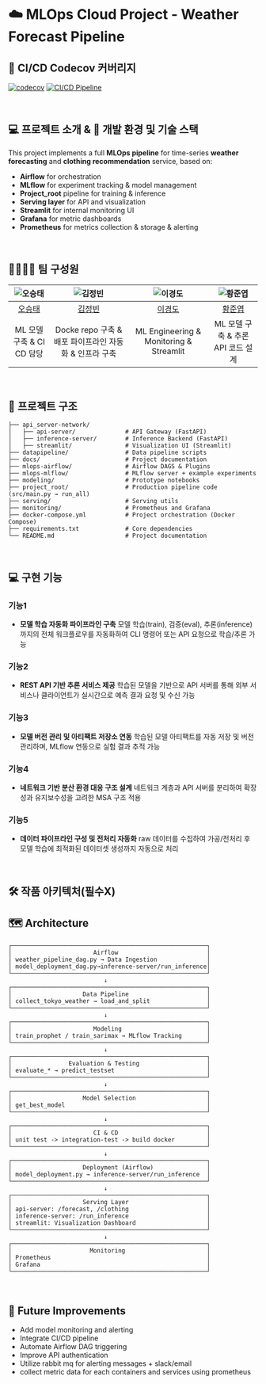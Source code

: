 # ☁️ MLOps Cloud Project - Weather Forecast Pipeline

## 🚀 CI/CD Codecov 커버리지

[![codecov](https://codecov.io/gh/YOUR_USERNAME/YOUR_REPO_NAME/branch/main/graph/badge.svg)](https://codecov.io/gh/YOUR_USERNAME/YOUR_REPO_NAME)
[![CI/CD Pipeline](https://github.com/YOUR_USERNAME/YOUR_REPO_NAME/actions/workflows/build-deploy.yml/badge.svg)](https://github.com/YOUR_USERNAME/YOUR_REPO_NAME/actions/workflows/build-deploy.yml)


<br>

## 💻 프로젝트 소개 & 🔨 개발 환경 및 기술 스택
This project implements a full **MLOps pipeline** for time-series **weather forecasting** and **clothing recommendation** service, based on:
- **Airflow** for orchestration
- **MLflow** for experiment tracking & model management
- **Project_root** pipeline for training & inference
- **Serving layer** for API and visualization
- **Streamlit** for internal monitoring UI
- **Grafana** for metric dashboards 
- **Prometheus** for metrics collection & storage & alerting

<br>

## 👨‍👩‍👦‍👦 팀 구성원

| ![오승태](https://avatars.githubusercontent.com/u/156163982?v=4) | ![김정빈](https://avatars.githubusercontent.com/u/156163982?v=4) | ![이경도](https://avatars.githubusercontent.com/u/156163982?v=4) | ![황준엽](https://avatars.githubusercontent.com/u/156163982?v=4) |  
| :--------------------------------------------------------------: | :--------------------------------------------------------------: | :--------------------------------------------------------------: | :--------------------------------------------------------------: |
|            [오승태](https://github.com/UpstageAILab)             |            [김정빈](https://github.com/UpstageAILab)             |            [이경도](https://github.com/UpstageAILab)             |                  [황준엽](https://github.com/UpstageAILab)             |
|                            ML 모델 구축 & CI CD 담당                              |                          Docke repo 구축 & 배포 파이프라인 자동화 & 인프라 구축                            |                            ML Engineering & Monitoring & Streamlit                             |                            ML 모델 구축 & 추론 API 코드 설계                            |           


<br>

## 📁 프로젝트 구조
```
├── api_server-network/
│   ├── api-server/              # API Gateway (FastAPI)
│   ├── inference-server/        # Inference Backend (FastAPI)
│   ├── streamlit/               # Visualization UI (Streamlit)
├── datapipeline/                # Data pipeline scripts
├── docs/                        # Project documentation
├── mlops-airflow/               # Airflow DAGS & Plugins
├── mlops-mlflow/                # MLflow server + example experiments
├── modeling/                    # Prototype notebooks
├── project_root/                # Production pipeline code (src/main.py → run_all)
├── serving/                     # Serving utils
├── monitoring/                  # Prometheus and Grafana
├── docker-compose.yml           # Project orchestration (Docker Compose)
├── requirements.txt             # Core dependencies
└── README.md                    # Project documentation

```

<br>

## 💻​ 구현 기능
### 기능1
- **모델 학습 자동화 파이프라인 구축**
모델 학습(train), 검증(eval), 추론(inference)까지의 전체 워크플로우를 자동화하여 CLI 명령어 또는 API 요청으로 학습/추론 가능
### 기능2
- **REST API 기반 추론 서비스 제공**
학습된 모델을 기반으로 API 서버를 통해 외부 서비스나 클라이언트가 실시간으로 예측 결과 요청 및 수신 가능
### 기능3
- **모델 버전 관리 및 아티팩트 저장소 연동**
학습된 모델 아티팩트를 자동 저장 및 버전 관리하며, MLflow 연동으로 실험 결과 추적 가능
### 기능4
- **네트워크 기반 분산 환경 대응 구조 설계**
네트워크 계층과 API 서버를 분리하여 확장성과 유지보수성을 고려한 MSA 구조 적용
### 기능5
- **데이터 파이프라인 구성 및 전처리 자동화**
raw 데이터를 수집하여 가공/전처리 후 모델 학습에 최적화된 데이터셋 생성까지 자동으로 처리

<br>

## 🛠️ 작품 아키텍처(필수X)
## 🗺️ Architecture

```plaintext
┌───────────────────────────────────────────────────────┐
│                       Airflow                         │
│ weather_pipeline_dag.py → Data Ingestion              │
│ model_deployment_dag.py→inference-server/run_inference│
└───────────────────────────────────────────────────────┘
                           ↓
┌───────────────────────────────────────────────────────┐
│                    Data Pipeline                      │
│ collect_tokyo_weather → load_and_split                │
└───────────────────────────────────────────────────────┘
                           ↓
┌───────────────────────────────────────────────────────┐
│                       Modeling                        │
│ train_prophet / train_sarimax → MLflow Tracking       │
└───────────────────────────────────────────────────────┘
                           ↓
┌───────────────────────────────────────────────────────┐
│                Evaluation & Testing                   │
│ evaluate_* → predict_testset                          │
└───────────────────────────────────────────────────────┘
                           ↓
┌───────────────────────────────────────────────────────┐
│                    Model Selection                    │
│ get_best_model                                        │
└───────────────────────────────────────────────────────┘
                           ↓                           
┌───────────────────────────────────────────────────────┐
│                       CI & CD                         │
│ unit test -> integration-test -> build docker         │
└───────────────────────────────────────────────────────┘
                           ↓
┌───────────────────────────────────────────────────────┐
│                    Deployment (Airflow)               │
│ model_deployment.py → inference-server/run_inference  │
└───────────────────────────────────────────────────────┘
                           ↓
┌───────────────────────────────────────────────────────┐
│                    Serving Layer                      │
│ api-server: /forecast, /clothing                      │
│ inference-server: /run_inference                      │
│ streamlit: Visualization Dashboard                    │
└───────────────────────────────────────────────────────┘
                           ↓
┌───────────────────────────────────────────────────────┐
│                      Monitoring                       │
│ Prometheus                                            │
│ Grafana                                               │
└───────────────────────────────────────────────────────┘
```
<br>

## 📝 Future Improvements

- Add model monitoring and alerting
- Integrate CI/CD pipeline
- Automate Airflow DAG triggering
- Improve API authentication
- Utilize rabbit mq for alerting messages + slack/email
- collect metric data for each containers and services using prometheus

